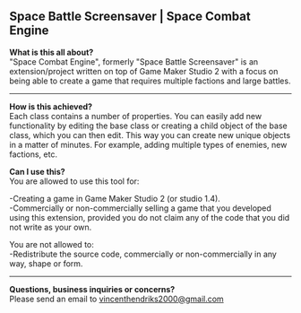 **Space Battle Screensaver | Space Combat Engine**
-------------------------------------------
**What is this all about?**  
"Space Combat Engine", formerly "Space Battle Screensaver" is an extension/project written on top of Game Maker Studio 2 with a focus on being able to create a game that requires multiple factions and large battles.

-------------------------------------------
**How is this achieved?**  
Each class contains a number of properties. You can easily add new functionality by editing the base class or creating a child object of the base class, which you can then edit. This way you can create new unique objects in a matter of minutes. For example, adding multiple types of enemies, new factions, etc.

**Can I use this?**  
You are allowed to use this tool for:  

-Creating a game in Game Maker Studio 2 (or studio 1.4).  
-Commercially or non-commercially selling a game that you developed using this extension, provided you do not claim any of the code that you did not write as your own.

You are not allowed to:    
-Redistribute the source code, commercially or non-commercially in any way, shape or form.  

-------------------------------------------  
**Questions, business inquiries or concerns?**  
Please send an email to vincenthendriks2000@gmail.com
